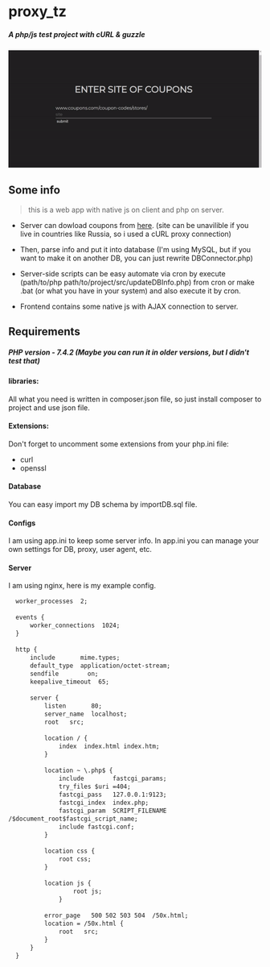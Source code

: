 # proxy_tz
##### A php/js test project with cURL & guzzle 

![presentation.gif](https://github.com/GooseGame/proxy_tz/blob/master/presentation.gif)

## Some info
> this is a web app with native js on client and php on server.
* Server can dowload coupons from [here](coupons.com).
(site can be unavilible if you live in countries like Russia, so i used a cURL proxy connection)
* Then, parse info and put it into database (I'm using MySQL, but if you want to make it on another DB, you can just rewrite DBConnector.php)
* Server-side scripts can be easy automate via cron by execute (path/to/php path/to/project/src/updateDBInfo.php) from cron or make .bat (or what you have in your system) and also execute it by cron.

* Frontend contains some native js with AJAX connection to server.

## Requirements

##### PHP version - 7.4.2 (Maybe you can run it in older versions, but I didn't test that)

#### libraries:
All what you need is written in composer.json file, so just install composer to project and use json file.

#### Extensions:
Don't forget to uncomment some extensions from your php.ini file:
* curl
* openssl

#### Database
You can easy import my DB schema by importDB.sql file.

#### Configs
I am using app.ini to keep some server info. In app.ini you can manage your own settings for DB, proxy, user agent, etc.

#### Server
I am using nginx, here is my example config.

```
  worker_processes  2;

  events {
      worker_connections  1024;
  }

  http {
      include       mime.types;
      default_type  application/octet-stream;
      sendfile        on;
      keepalive_timeout  65;

      server {
          listen       80;
          server_name  localhost;
          root   src;

          location / {
              index  index.html index.htm;
          }

          location ~ \.php$ {
              include        fastcgi_params;
              try_files $uri =404;
              fastcgi_pass   127.0.0.1:9123;
              fastcgi_index  index.php;
              fastcgi_param  SCRIPT_FILENAME  /$document_root$fastcgi_script_name;
              include fastcgi.conf;
          }

          location css {
              root css;
          }

          location js {
                  root js;
              }

          error_page   500 502 503 504  /50x.html;
          location = /50x.html {
              root   src;
          }
      }
  }
```  
